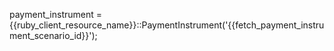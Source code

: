 payment_instrument = {{ruby_client_resource_name}}::PaymentInstrument('{{fetch_payment_instrument_scenario_id}}');
